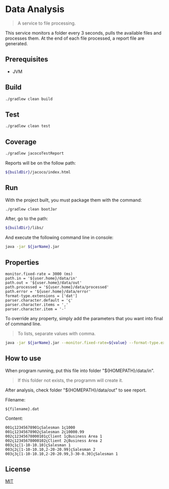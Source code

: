 
# Data Analysis

> A service to file processing.

This service monitors a folder every 3 seconds, pulls the available files and processes them.
At the end of each file processed, a report file are generated.


## Prerequisites

* JVM

## Build

```bash
./gradlew clean build
```

## Test

```bash
./gradlew clean test
```

## Coverage

```bash
./gradlew jacocoTestReport
```
Reports will be on the follow path:

```bash
${buildDir}/jacoco/index.html
```

## Run

With the project built, you must package them with the command:

```bash
./gradlew clean bootJar
```
After, go to the path:

```bash
${buildDir}/libs/
```
And execute the following command line in console:

```bash
java -jar ${jarName}.jar
```

## Properties

```property
monitor.fixed-rate = 3000 (ms)
path.in = '${user.home}/data/in'
path.out = '${user.home}/data/out'
path.processed = '${user.home}/data/processed'
path.error = '${user.home}/data/error'
format-type.extensions = ['dat']
parser.character.default = 'ç'
parser.character.items = ','
parser.character.item = '-'
```
To override any property, simply add the parameters that you want into final of command line.
> To lists, separate values with comma.

```bash
java -jar ${jarName}.jar --monitor.fixed-rate=${value} --format-type.extensions=${value1},${value2}
```

## How to use

When program running, put this file into folder "${HOMEPATH}/data/in".
> If this folder not exists, the programm will create it.

After analysis, check folder "${HOMEPATH}/data/out" to see report.

Filename:
```text
${filename}.dat
```

Content:
```text
001ç12345678901çSalesman 1ç1000
001ç12345678902çSalesman 2ç10000.99
002ç12345678000101çClient 1çBusiness Area 1
002ç12345678000102çClient 2çBusiness Area 2
003ç1ç[1-10-10.10]çSalesman 1
003ç2ç[1-10-10.10,2-20-20.99]çSalesman 2
003ç3ç[1-10-10.10,2-20-20.99,3-30-0.30]çSalesman 1
```

## License
[MIT](https://choosealicense.com/licenses/mit/)
